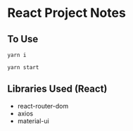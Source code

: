 # React Project Notes

## To Use

`yarn i`

`yarn start`

## Libraries Used (React)

- react-router-dom
- axios
- material-ui
